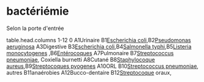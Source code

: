 # bactériémie



Selon la porte d'entrée 

table.head.columns 1-12 0
A1Urinaire
B1[Escherichia coli](#escherichia-colinorgmd),B2[Pseudomonas aeruginosa](#pseudomonas-aeruginosanorgmd)
A3Digestive
B3[Escherichia coli](#escherichia-colinorgmd),B4[Salmonella typhi](#salmonella-sppnorgmd),B5[Listeria monocytogenes](#listeria-monocytogenesnorgmd) ,B6[Entérocoques](#entc3a9rocoquesnorgmd)
A7Pulmonaire
B7[Streptococcus pneumoniae](#streptococcus-pneumoniaenorgmd), Coxiella burnetti
A8Cutané
B8[Staphylocoque aureus](#staphylocoque-aureusnorgmd),B9[Streptocoques pyogenes](#streptocoques-pyogenesnorgmd)
A10ORL
B10[Streptococcus pneumoniae](#streptococcus-pneumoniaenorgmd), autres B11anaérobies
A12Bucco-dentaire
B12[Streptocoque](#streptocoquenorgmd) oraux,